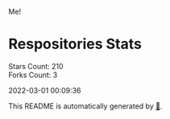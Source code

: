Me!

# Respositories Stats
Stars Count: 210  
Forks Count: 3

2022-03-01 00:09:36  

This README is automatically generated by [🐰](https://github.com/rnitta/rnitta).
